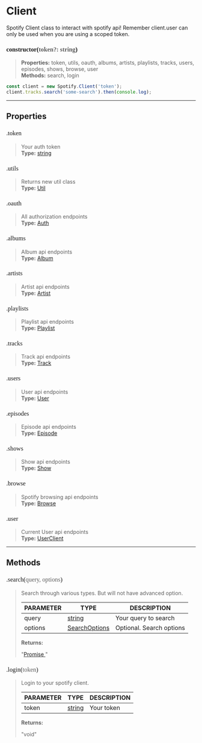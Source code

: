 # Client

Spotify Client class to interact with spotify api! Remember client.user can only be used when you are using a scoped token.
<h3 style="font-family: consolas;" id="constructor">constructor(<font style="opacity: 0.7; font-weight: light;">token?: string</font>)</h3>

> **Properties:** token, utils, oauth, albums, artists, playlists, tracks, users, episodes, shows, browse, user<br>
> **Methods:** search, login
```js
const client = new Spotify.Client('token');
client.tracks.search('some-search').then(console.log);
```

---
## Properties
<h3 style="font-family: consolas; font-weight: lighter;" id="token">.token</h3>

> Your auth token<br>
> **Type:** <a href="https://developer.mozilla.org/en-US/docs/Web/JavaScript/Reference/Global_Objects/string">string</a>
<h3 style="font-family: consolas; font-weight: lighter;" id="utils">.utils</h3>

> Returns new util class<br>
> **Type:** <a href="https://spotify-api-js-test.netlify.app/#/class/util">Util</a>
<h3 style="font-family: consolas; font-weight: lighter;" id="oauth">.oauth</h3>

> All authorization endpoints<br>
> **Type:** <a href="https://spotify-api-js-test.netlify.app/#/class/auth">Auth</a>
<h3 style="font-family: consolas; font-weight: lighter;" id="albums">.albums</h3>

> Album api endpoints<br>
> **Type:** <a href="https://spotify-api-js-test.netlify.app/#/class/album">Album</a>
<h3 style="font-family: consolas; font-weight: lighter;" id="artists">.artists</h3>

> Artist api endpoints<br>
> **Type:** <a href="https://spotify-api-js-test.netlify.app/#/class/artist">Artist</a>
<h3 style="font-family: consolas; font-weight: lighter;" id="playlists">.playlists</h3>

> Playlist api endpoints<br>
> **Type:** <a href="https://spotify-api-js-test.netlify.app/#/class/playlist">Playlist</a>
<h3 style="font-family: consolas; font-weight: lighter;" id="tracks">.tracks</h3>

> Track api endpoints<br>
> **Type:** <a href="https://spotify-api-js-test.netlify.app/#/class/track">Track</a>
<h3 style="font-family: consolas; font-weight: lighter;" id="users">.users</h3>

> User api endpoints<br>
> **Type:** <a href="https://spotify-api-js-test.netlify.app/#/class/user">User</a>
<h3 style="font-family: consolas; font-weight: lighter;" id="episodes">.episodes</h3>

> Episode api endpoints<br>
> **Type:** <a href="https://spotify-api-js-test.netlify.app/#/class/episode">Episode</a>
<h3 style="font-family: consolas; font-weight: lighter;" id="shows">.shows</h3>

> Show api endpoints<br>
> **Type:** <a href="https://spotify-api-js-test.netlify.app/#/class/show">Show</a>
<h3 style="font-family: consolas; font-weight: lighter;" id="browse">.browse</h3>

> Spotify browsing api endpoints<br>
> **Type:** <a href="https://spotify-api-js-test.netlify.app/#/class/browse">Browse</a>
<h3 style="font-family: consolas; font-weight: lighter;" id="user">.user</h3>

> Current User api endpoints<br>
> **Type:** <a href="https://spotify-api-js-test.netlify.app/#/class/userclient">UserClient</a>

---
## Methods
<h3 style="font-family: consolas; font-weight: lighter;" id="search">.search(<font style="opacity: 0.7; font-weight: light;">query, options</font>)</h3>

> Search through various types. But will not have advanced option.
> 
> | PARAMETER   | TYPE    | DESCRIPTION    |
> |--------|---------|----------------|
> | query | <a href="https://developer.mozilla.org/en-US/docs/Web/JavaScript/Reference/Global_Objects/string">string</a> | Your query to search |
> | options | [SearchOptions](/typedef/searchoptions) | <font style="opacity: 07;">Optional. </font>Search options |
> 
> **Returns:** <p>"<a href="https://developer.mozilla.org/en-US/docs/Web/JavaScript/Reference/Global_Objects/promise">Promise <any></a>"</p>
<h3 style="font-family: consolas; font-weight: lighter;" id="login">.login(<font style="opacity: 0.7; font-weight: light;">token</font>)</h3>

> Login to your spotify client.
> 
> | PARAMETER   | TYPE    | DESCRIPTION    |
> |--------|---------|----------------|
> | token | <a href="https://developer.mozilla.org/en-US/docs/Web/JavaScript/Reference/Global_Objects/string">string</a> | Your token |
> 
> **Returns:** <p>"void"</p>